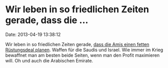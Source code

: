 Wir leben in so friedlichen Zeiten gerade, dass die \...
========================================================

Date: 2013-04-19 13:38:12

Wir leben in so friedlichen Zeiten gerade, [dass die Amis einen fetten
Rüstungsdeal planen](http://ml.spiegel.de/article.do?id=895360). Waffen
für die Saudis und Israel. Wie immer im Krieg bewaffnet man am besten
beide Seiten, wenn man den Profit maximieren will. Oh und auch die
Arabischen Emirate.
